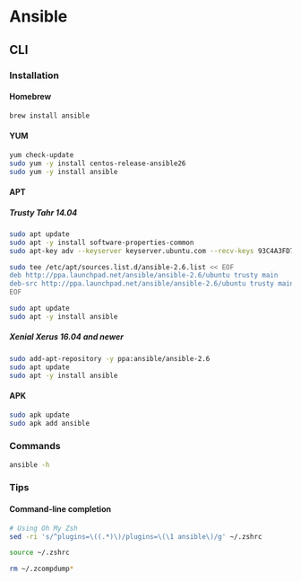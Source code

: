 # Ansible

## CLI

### Installation

#### Homebrew

```sh
brew install ansible
```

#### YUM

```sh
yum check-update
sudo yum -y install centos-release-ansible26
sudo yum -y install ansible
```

#### APT

##### Trusty Tahr 14.04

```sh
sudo apt update
sudo apt -y install software-properties-common
sudo apt-key adv --keyserver keyserver.ubuntu.com --recv-keys 93C4A3FD7BB9C367
```

```sh
sudo tee /etc/apt/sources.list.d/ansible-2.6.list << EOF
deb http://ppa.launchpad.net/ansible/ansible-2.6/ubuntu trusty main
deb-src http://ppa.launchpad.net/ansible/ansible-2.6/ubuntu trusty main
EOF
```

```sh
sudo apt update
sudo apt -y install ansible
```

##### Xenial Xerus 16.04 and newer

```sh
sudo add-apt-repository -y ppa:ansible/ansible-2.6
sudo apt update
sudo apt -y install ansible
```

#### APK

```sh
sudo apk update
sudo apk add ansible
```

### Commands

```sh
ansible -h
```

### Tips

#### Command-line completion

```sh
# Using Oh My Zsh
sed -ri 's/^plugins=\((.*)\)/plugins=\(\1 ansible\)/g' ~/.zshrc

source ~/.zshrc

rm ~/.zcompdump*
```

